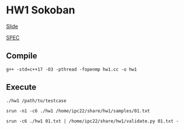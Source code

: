 # HW1 Sokoban

[Slide](https://docs.google.com/presentation/d/1d7GsL0MOCHbiqQcBkbF1e8pVE5osJHiIf_jW5tnBmpI/edit#slide=id.g1173758fe74_0_1948)

[SPEC](https://hackmd.io/@ipc22/hw1)

## Compile
`g++ -std=c++17 -O3 -pthread -fopenmp hw1.cc -o hw1`

## Execute

`./hw1 /path/to/testcase`

`srun -n1 -c6 ./hw1 /home/ipc22/share/hw1/samples/01.txt`

`srun -c6 ./hw1 01.txt | /home/ipc22/share/hw1/validate.py 01.txt -`